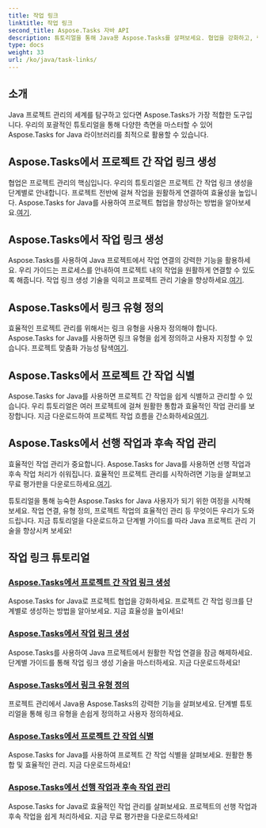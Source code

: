 ```yaml
---
title: 작업 링크
linktitle: 작업 링크
second_title: Aspose.Tasks 자바 API
description: 튜토리얼을 통해 Java용 Aspose.Tasks를 살펴보세요. 협업을 강화하고, 링크 유형을 정의하고, 작업을 원활하게 관리하세요. 지금 프로젝트 효율성을 높이세요!
type: docs
weight: 33
url: /ko/java/task-links/
---
```

## 소개

Java 프로젝트 관리의 세계를 탐구하고 있다면 Aspose.Tasks가 가장 적합한 도구입니다. 우리의 포괄적인 튜토리얼을 통해 다양한 측면을 마스터할 수 있어 Aspose.Tasks for Java 라이브러리를 최적으로 활용할 수 있습니다.

## Aspose.Tasks에서 프로젝트 간 작업 링크 생성
협업은 프로젝트 관리의 핵심입니다. 우리의 튜토리얼은 프로젝트 간 작업 링크 생성을 단계별로 안내합니다. 프로젝트 전반에 걸쳐 작업을 원활하게 연결하여 효율성을 높입니다. Aspose.Tasks for Java를 사용하여 프로젝트 협업을 향상하는 방법을 알아보세요.[여기](./create-cross-project-task-link/).

## Aspose.Tasks에서 작업 링크 생성
 Aspose.Tasks를 사용하여 Java 프로젝트에서 작업 연결의 강력한 기능을 활용하세요. 우리 가이드는 프로세스를 안내하여 프로젝트 내의 작업을 원활하게 연결할 수 있도록 해줍니다. 작업 링크 생성 기술을 익히고 프로젝트 관리 기술을 향상하세요.[여기](./create-task-link/).

## Aspose.Tasks에서 링크 유형 정의
 효율적인 프로젝트 관리를 위해서는 링크 유형을 사용자 정의해야 합니다. Aspose.Tasks for Java를 사용하면 링크 유형을 쉽게 정의하고 사용자 지정할 수 있습니다. 프로젝트 맞춤화 가능성 탐색[여기](./define-link-type/).

## Aspose.Tasks에서 프로젝트 간 작업 식별
Aspose.Tasks for Java를 사용하면 프로젝트 간 작업을 쉽게 식별하고 관리할 수 있습니다. 우리 튜토리얼은 여러 프로젝트에 걸쳐 원활한 통합과 효율적인 작업 관리를 보장합니다. 지금 다운로드하여 프로젝트 작업 흐름을 간소화하세요[여기](./identify-cross-project-tasks/).

## Aspose.Tasks에서 선행 작업과 후속 작업 관리
 효율적인 작업 관리가 중요합니다. Aspose.Tasks for Java를 사용하면 선행 작업과 후속 작업 처리가 쉬워집니다. 효율적인 프로젝트 관리를 시작하려면 기능을 살펴보고 무료 평가판을 다운로드하세요.[여기](./predecessor-successor-tasks/).

튜토리얼을 통해 능숙한 Aspose.Tasks for Java 사용자가 되기 위한 여정을 시작해 보세요. 작업 연결, 유형 정의, 프로젝트 작업의 효율적인 관리 등 무엇이든 우리가 도와드립니다. 지금 튜토리얼을 다운로드하고 단계별 가이드를 따라 Java 프로젝트 관리 기술을 향상시켜 보세요!
## 작업 링크 튜토리얼
### [Aspose.Tasks에서 프로젝트 간 작업 링크 생성](./create-cross-project-task-link/)
Aspose.Tasks for Java로 프로젝트 협업을 강화하세요. 프로젝트 간 작업 링크를 단계별로 생성하는 방법을 알아보세요. 지금 효율성을 높이세요!
### [Aspose.Tasks에서 작업 링크 생성](./create-task-link/)
Aspose.Tasks를 사용하여 Java 프로젝트에서 원활한 작업 연결을 잠금 해제하세요. 단계별 가이드를 통해 작업 링크 생성 기술을 마스터하세요. 지금 다운로드하세요!
### [Aspose.Tasks에서 링크 유형 정의](./define-link-type/)
프로젝트 관리에서 Java용 Aspose.Tasks의 강력한 기능을 살펴보세요. 단계별 튜토리얼을 통해 링크 유형을 손쉽게 정의하고 사용자 정의하세요.
### [Aspose.Tasks에서 프로젝트 간 작업 식별](./identify-cross-project-tasks/)
Aspose.Tasks for Java를 사용하여 프로젝트 간 작업 식별을 살펴보세요. 원활한 통합 및 효율적인 관리. 지금 다운로드하세요!
### [Aspose.Tasks에서 선행 작업과 후속 작업 관리](./predecessor-successor-tasks/)
Aspose.Tasks for Java로 효율적인 작업 관리를 살펴보세요. 프로젝트의 선행 작업과 후속 작업을 쉽게 처리하세요. 지금 무료 평가판을 다운로드하세요!